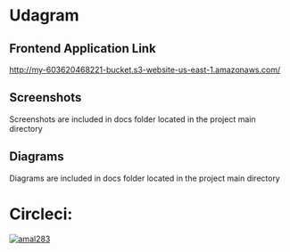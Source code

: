 # Udagram
## Frontend Application Link
http://my-603620468221-bucket.s3-website-us-east-1.amazonaws.com/

## Screenshots
Screenshots are included in docs folder located in the project main directory

## Diagrams
Diagrams are included in docs folder located in the project main directory

# Circleci:
[![amal283](https://circleci.com/gh/amal283/udagram.svg?style=svg)](https://app.circleci.com/pipelines/github/amal283)


